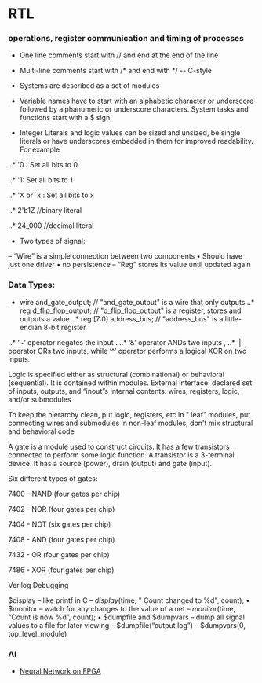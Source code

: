 RTL
===

### operations, register communication and timing of processes

* One line comments start with // and end at the end of the line
* Multi-line comments start with /* and end with */  -- C-style

* Systems are described as a set of modules

* Variable names have to start with an alphabetic character or underscore followed by 
alphanumeric or underscore characters. System tasks and functions start with a $ sign. 

* Integer Literals and logic values can be sized and unsized, be single literals or have
underscores embedded in them for improved readability. For example

..* '0 : Set all bits to 0

..* '1: Set all bits to 1

..* 'X or `x : Set all bits to x

..* 2'b1Z //binary literal

..* 24_000  //decimal literal


* Two types of signal:

– “Wire” is a simple connection between two components
• Should have just one driver
• no persistence
– “Reg” stores its value until updated again


### Data Types:

* wire and_gate_output; // "and_gate_output" is a wire that only outputs
..* reg d_flip_flop_output; // "d_flip_flop_output" is a register, stores and outputs a value
..* reg [7:0] address_bus; // "address_bus" is a little-endian 8-bit register

..* ‘~’ operator negates the input . 
..* ‘&’ operator ANDs two inputs , 
..* ‘|’ operator ORs two inputs, while ‘^’ operator performs a logical XOR on two inputs. 


Logic is specified either as structural (combinational) or behavioral (sequential).
It is contained within modules. 
External interface: declared set of inputs, outputs, and “inout”s
Internal contents: wires, registers, logic, and/or submodules

To keep the hierarchy clean, put logic, registers, etc in " leaf" modules, put connecting 
wires and submodules in non-leaf modules, don't mix structural and behavioral code

A gate is a module used to construct circuits. It has a few transistors connected 
to perform some logic function.
A transistor is a 3-terminal device. It has a source (power), drain (output) and 
gate (input).


Six different types of gates:

7400 - NAND (four gates per chip)

7402 - NOR (four gates per chip)

7404 - NOT (six gates per chip)

7408 - AND (four gates per chip)

7432 - OR (four gates per chip)

7486 - XOR (four gates per chip)


Verilog Debugging

$display – like printf in C
– $display($time, " Count changed to %d", count);
• $monitor – watch for any changes to the value of a net
– $monitor($time, “Count is now %d”, count);
• $dumpfile and $dumpvars – dump all signal 
values to a file for later viewing
– $dumpfile(“output.log”)
– $dumpvars(0, top_level_module)

### AI

* [Neural Network on FPGA](https://arxiv.org/ftp/arxiv/papers/1711/1711.05860.pdf)
